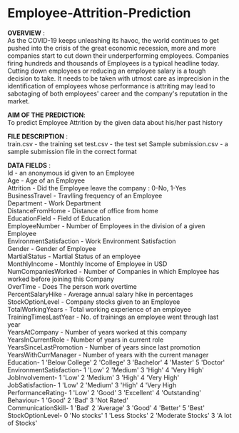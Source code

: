 # Employee-Attrition-Prediction

__OVERVIEW__ : <br>
As the COVID-19 keeps unleashing its havoc, the world continues to get pushed into the crisis of the great economic recession, more and more companies start to cut down their underperforming employees. Companies firing hundreds and thousands of Employees is a typical headline today. Cutting down employees or reducing an employee salary is a tough decision to take. It needs to be taken with utmost care as imprecision in the identification of employees whose performance is attriting may lead to sabotaging of both employees' career and the company's reputation in the market.


__AIM OF THE PREDICTION__: <br>
To predict Employee Attrition by the given data about his/her past history

__FILE DESCRIPTION__ : <br>
train.csv - the training set
test.csv - the test set
Sample submission.csv - a sample submission file in the correct format

__DATA FIELDS__ : <br>
Id - an anonymous id given to an Employee <br>
Age - Age of an Employee <br>
Attrition - Did the Employee leave the company : 0-No, 1-Yes <br>
BusinessTravel - Travlling frequency of an Employee<br>
Department - Work Department<br>
DistanceFromHome - Distance of office from home<br>
EducationField - Field of Education<br>
EmployeeNumber - Number of Employees in the division of a given Employee<br>
EnvironmentSatisfaction - Work Environment Satisfaction<br>
Gender - Gender of Employee<br>
MartialStatus - Martial Status of an employee<br>
MonthlyIncome - Monthly Income of Employee in USD<br>
NumCompaniesWorked - Number of Companies in which Employee has worked before joining this Company<br>
OverTime - Does The person work overtime<br>
PercentSalaryHike - Average annual salary hike in percentages<br>
StockOptionLevel - Company stocks given to an Employee<br>
TotalWorkingYears - Total working experience of an employee<br>
TrainingTimesLastYear - No. of trainings an employee went through last year<br>
YearsAtCompany - Number of years worked at this company<br>
YearsInCurrentRole - Number of years in current role<br>
YearsSinceLastPromotion - Number of years since last promotion<br>
YearsWithCurrManager - Number of years with the current manager<br>
Education-
1 'Below College'
2 'College'
3 'Bachelor'
4 'Master'
5 'Doctor'<br>
EnvironmentSatisfaction-
1 'Low'
2 'Medium'
3 'High'
4 'Very High'<br>
JobInvolvement-
1 'Low'
2 'Medium'
3 'High'
4 'Very High'<br>
JobSatisfaction-
1 'Low'
2 'Medium'
3 'High'
4 'Very High<br>
PerformanceRating-
1 'Low'
2 'Good'
3 'Excellent'
4 'Outstanding'<br>
Behaviour-
1 'Good'
2 'Bad'
3 'Not Rated'<br>
CommunicationSkill-
1 'Bad'
2 'Average'
3 'Good'
4 'Better'
5 'Best'<br>
StockOptionLevel-
0 'No stocks'
1 'Less Stocks'
2 'Moderate Stocks'
3 'A lot of Stocks'
